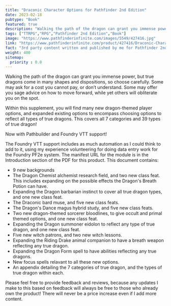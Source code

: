 ```yaml
---
title: "Draconic Character Options for Pathfinder 2nd Edition"
date: 2023-02-18
pubtype: "Book"
featured: true
description: "Walking the path of the dragon can grant you immense power, but true dragons come in many shapes and dispositions, so choose carefully. Some may ask for a cost you cannot pay, or don’t understand. Some may offer you sage advice on how to move forward, while yet others will obliterate you on the spot."
tags: ["TTRPG","RPG","Pathfinder 2nd Edition","Book"]
image: "https://www.pathfinderinfinite.com/images/5549/427416.jpg"
link: "https://www.pathfinderinfinite.com/product/427416/Draconic-Character-Options"
fact: "3rd party content written and published by me for Pathfinder 2nd Edition"
weight: 400
sitemap:
  priority : 0.8
---
```


Walking the path of the dragon can grant you immense power, but true dragons come in many shapes and dispositions, so choose carefully. Some may ask for a cost you cannot pay, or don’t understand. Some may offer you sage advice on how to move forward, while yet others will obliterate you on the spot.

Within this supplement, you will find many new dragon-themed player options, and expanded existing options to encompass choosing options to reflect all types of true dragons. This covers all 7 categories and 39 types of true dragon!

Now with Pathbuilder and Foundry VTT support!

The Foundry VTT support includes as much automation as I could think to add to it, using my experience volunteering for doing data entry work for the Foundry PF2e system. The manifest URL for the module is in the Introduction section of the PDF for this product.
This document contains:

- 9 new backgrounds
- The Dragon Chemist alchemist research field, and two new class feat. This includes expanding on the possible effects the Dragon's Breath Potion can have.
- Expanding the Dragon barbarian instinct to cover all true dragon types, and one new class feat.
- The Draconic bard muse, and five new class feats.
- The Dragon's Dance magus hybrid study, and five new class feats.
- Two new dragon-themed sorcerer bloodlines, to give occult and primal themed options, and one new class feat.
- Expanding the Dragon summoner eidolon to reflect any type of true dragon, and one new class feat.
- Five new witch patrons, and two new witch lessons.
- Expanding the Riding Drake animal companion to have a breath weapon reflecting any true dragon.
- Expanding the Dragon Form spell to have abilities reflecting any true dragons.
- New focus spells relavant to all these new options.
- An appendix detailing the 7 categories of true dragon, and the types of true dragon within each.

Please feel free to provide feedback and reviews, because any updates I make to this based on feedback will always be free to those who already own the product! There will never be a price increase even if I add more content.